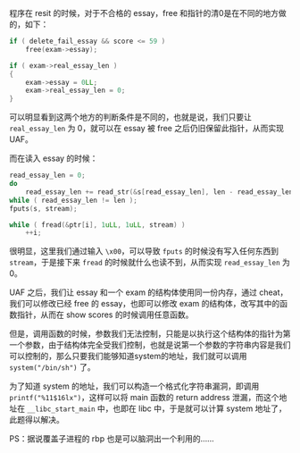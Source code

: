 程序在 resit 的时候，对于不合格的 essay，free 和指针的清0是在不同的地方做的，如下：

```c
if ( delete_fail_essay && score <= 59 )
    free(exam->essay);
```

```c
if ( exam->real_essay_len )
{
    exam->essay = 0LL;
    exam->real_essay_len = 0;
}
```

可以明显看到这两个地方的判断条件是不同的，也就是说，我们只要让 `real_essay_len` 为 0，就可以在 essay 被 free 之后仍旧保留此指针，从而实现 UAF。

而在读入 essay 的时候：

```c
read_essay_len = 0;
do
    read_essay_len += read_str(&s[read_essay_len], len - read_essay_len);
while ( read_essay_len != len );
fputs(s, stream);
```

```c
while ( fread(&ptr[i], 1uLL, 1uLL, stream) )
    ++i;
```

很明显，这里我们通过输入 `\x00`，可以导致 `fputs` 的时候没有写入任何东西到 `stream`，于是接下来 `fread` 的时候就什么也读不到，从而实现 `read_essay_len` 为 0。

UAF 之后，我们让 essay 和一个 exam 的结构体使用同一份内存，通过 cheat，我们可以修改已经 free 的 essay，也即可以修改 exam 的结构体，改写其中的函数指针，从而在 show scores 的时候调用任意函数。

但是，调用函数的时候，参数我们无法控制，只能是以执行这个结构体的指针为第一个参数，由于结构体完全受我们控制，也就是说第一个参数的字符串内容是我们可以控制的，那么只要我们能够知道system的地址，我们就可以调用 `system("/bin/sh")` 了。

为了知道 system 的地址，我们可以构造一个格式化字符串漏洞，即调用 `printf("%11$16lx")`，这样可以将 main 函数的 return address 泄漏，而这个地址在 `__libc_start_main` 中，也即在 libc 中，于是就可以计算 system 地址了，此题得以解决。

PS：据说覆盖子进程的 rbp 也是可以脑洞出一个利用的……
